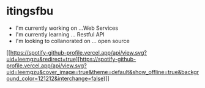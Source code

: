 # itingsfbu
- I'm currently working on ...Web Services
- I'm currently learning ... Restful API
- I'm looking to collanorated on ... open source

[[https://spotify-github-profile.vercel.app/api/view.svg?uid=leemgzu&redirect=true][https://spotify-github-profile.vercel.app/api/view.svg?uid=leemgzu&cover_image=true&theme=default&show_offline=true&background_color=121212&interchange=false)]]
